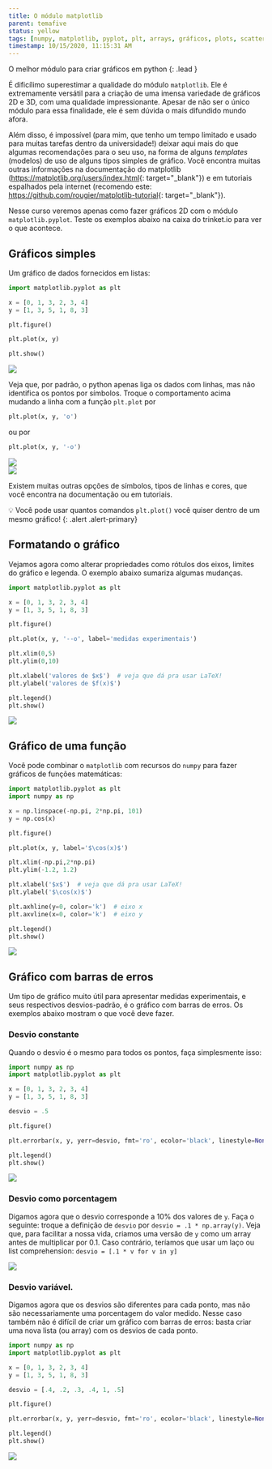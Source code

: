 ```yaml
---
title: O módulo matplotlib
parent: temafive
status: yellow
tags: [numpy, matplotlib, pyplot, plt, arrays, gráficos, plots, scatter, desvios, erro, barra, legenda, eixos]
timestamp: 10/15/2020, 11:15:31 AM
---
```


O melhor módulo para criar gráficos em python
{: .lead }

É dificílimo superestimar a qualidade do módulo `matplotlib`. Ele é extremamente versátil para a criação de uma imensa variedade de gráficos 2D e 3D, com uma qualidade impressionante. Apesar de não ser o único módulo para essa finalidade, ele é sem dúvida o mais difundido mundo afora.

Além disso, é impossível (para mim, que tenho um tempo limitado e usado para muitas tarefas dentro da universidade!) deixar aqui mais do que algumas recomendações para o seu uso, na forma de alguns *templates* (modelos) de uso de alguns tipos simples de gráfico. Você encontra muitas outras informações na documentação do matplotlib (<https://matplotlib.org/users/index.html>{: target="\_blank"}) e em tutoriais espalhados pela internet (recomendo este: <https://github.com/rougier/matplotlib-tutorial>{: target="\_blank"}).

Nesse curso veremos apenas como fazer gráficos 2D com o módulo `matplotlib.pyplot`. Teste os exemplos abaixo na caixa do trinket.io para ver o que acontece.

## Gráficos simples

Um gráfico de dados fornecidos em listas:
```python
import matplotlib.pyplot as plt

x = [0, 1, 3, 2, 3, 4]
y = [1, 3, 5, 1, 8, 3]

plt.figure()

plt.plot(x, y)

plt.show()
```

<img src="{{site.baseurl}}/material/tema5/fig1.png" class="mw-100">

Veja que, por padrão, o python apenas liga os dados com linhas, mas não identifica os pontos por símbolos. Troque o comportamento acima mudando a linha com a função `plt.plot` por
```python
plt.plot(x, y, 'o')
```
ou por
```python
plt.plot(x, y, '-o')
```

<div class="row">
<div class="col-md-6">
<img src="{{site.baseurl}}/material/tema5/fig2.png" class="mw-100">
</div>
<div class="col-md-6">
<img src="{{site.baseurl}}/material/tema5/fig3.png" class="mw-100">
</div>
</div>

Existem muitas outras opções de símbolos, tipos de linhas e cores, que você encontra na documentação ou em tutoriais.

:bulb: Você pode usar quantos comandos `plt.plot()` você quiser dentro de um mesmo gráfico!
{: .alert .alert-primary}

## Formatando o gráfico

Vejamos agora como alterar propriedades como rótulos dos eixos, limites do gráfico e legenda. O exemplo abaixo sumariza algumas mudanças.
```python
import matplotlib.pyplot as plt

x = [0, 1, 3, 2, 3, 4]
y = [1, 3, 5, 1, 8, 3]

plt.figure()

plt.plot(x, y, '--o', label='medidas experimentais')

plt.xlim(0,5)
plt.ylim(0,10)

plt.xlabel('valores de $x$')  # veja que dá pra usar LaTeX!
plt.ylabel('valores de $f(x)$')

plt.legend()
plt.show()
```

<img src="{{site.baseurl}}/material/tema5/fig4.png" class="mw-100">

## Gráfico de uma função

Você pode combinar o `matplotlib` com recursos do `numpy` para fazer gráficos de funções matemáticas:
```python
import matplotlib.pyplot as plt
import numpy as np

x = np.linspace(-np.pi, 2*np.pi, 101)
y = np.cos(x)

plt.figure()

plt.plot(x, y, label='$\cos(x)$')

plt.xlim(-np.pi,2*np.pi)
plt.ylim(-1.2, 1.2)

plt.xlabel('$x$')  # veja que dá pra usar LaTeX!
plt.ylabel('$\cos(x)$')

plt.axhline(y=0, color='k')  # eixo x
plt.axvline(x=0, color='k')  # eixo y

plt.legend()
plt.show()
```

<img src="{{site.baseurl}}/material/tema5/fig5.png" class="mw-100">

## Gráfico com barras de erros

Um tipo de gráfico muito útil para apresentar medidas experimentais, e seus respectivos desvios-padrão, é o gráfico com barras de erros. Os exemplos abaixo mostram o que você deve fazer.

### Desvio constante

Quando o desvio é o mesmo para todos os pontos, faça simplesmente isso:
```python
import numpy as np
import matplotlib.pyplot as plt

x = [0, 1, 3, 2, 3, 4]
y = [1, 3, 5, 1, 8, 3]

desvio = .5

plt.figure()

plt.errorbar(x, y, yerr=desvio, fmt='ro', ecolor='black', linestyle=None, capsize=2, label='experimental')

plt.legend()
plt.show()
```

<img src="{{site.baseurl}}/material/tema5/fig6.png" class="mw-100">

### Desvio como porcentagem

Digamos agora que o desvio corresponde a 10% dos valores de `y`. Faça o seguinte: troque a definição de `desvio` por `desvio = .1 * np.array(y)`. Veja que, para facilitar a nossa vida, criamos uma versão de `y` como um array antes de multiplicar por 0.1. Caso contrário, teríamos que usar um laço ou list comprehension: `desvio = [.1 * v for v in y]`

<img src="{{site.baseurl}}/material/tema5/fig7.png" class="mw-100">

### Desvio variável.

Digamos agora que os desvios são diferentes para cada ponto, mas não são necessariamente uma porcentagem do valor medido. Nesse caso também não é difícil de criar um gráfico com barras de erros: basta criar uma nova lista (ou array) com os desvios de cada ponto.
```python
import numpy as np
import matplotlib.pyplot as plt

x = [0, 1, 3, 2, 3, 4]
y = [1, 3, 5, 1, 8, 3]

desvio = [.4, .2, .3, .4, 1, .5]

plt.figure()

plt.errorbar(x, y, yerr=desvio, fmt='ro', ecolor='black', linestyle=None, capsize=2, label='experimental')

plt.legend()
plt.show()
```

<img src="{{site.baseurl}}/material/tema5/fig8.png" class="mw-100">
